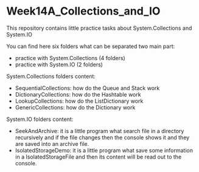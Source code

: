 # Week14A_Collections_and_IO
This repository contains little practice tasks about System.Collections and System.IO

You can find here six folders what can be separated two main part:
- practice with System.Collections (4 folders)
- practice with System.IO (2 folders)


System.Collections folders content:
- SequentialCollections: how do the Queue and Stack work
- DictionaryCollections: how do the Hashtable work
- LookupCollections: how do the ListDictionary work
- GenericCollections: how do the Dictionary work


System.IO folders content:
- SeekAndArchive: it is a little program what search file in a directory recursively and if the file changes then the console shows it and they are saved into an archive file.
- IsolatedStorageDemo: it is a little program what save some information in a IsolatedStorageFile and then its content will be read out to the console.
